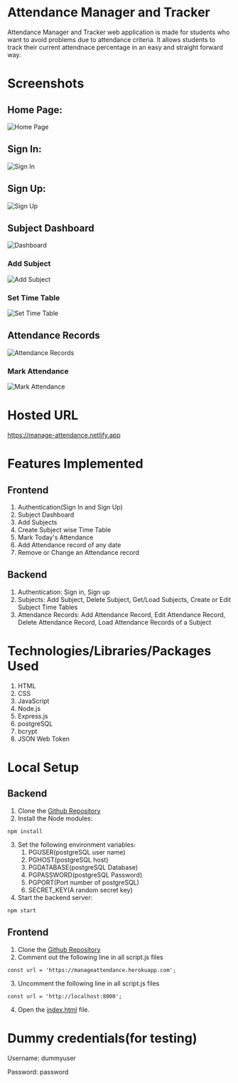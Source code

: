 # Attendance Manager and Tracker

Attendance Manager and Tracker web application is made for students who want to avoid problems due to attendance criteria. It allows students to track their current attendnace percentage in an easy and straight forward way.

# Screenshots

## Home Page:

![Home Page](./assets/Screenshots/Home-Page.png)

## Sign In:

![Sign In](./assets/Screenshots/SignIn.png)

## Sign Up:

![Sign Up](./assets/Screenshots/SignUp.png)

## Subject Dashboard

![Dashboard](./assets/Screenshots/Dashboard.png)

### Add Subject

![Add Subject](./assets/Screenshots/Add-Subject.png)

### Set Time Table

![Set Time Table](./assets/Screenshots/Set-Time-Table.png)

## Attendance Records

![Attendance Records](./assets/Screenshots/Records.png)

### Mark Attendance

![Mark Attendance](./assets/Screenshots/Mark-Attendance.png)

# Hosted URL

https://manage-attendance.netlify.app

# Features Implemented

## Frontend

1. Authentication(Sign In and Sign Up)
1. Subject Dashboard
1. Add Subjects
1. Create Subject wise Time Table
1. Mark Today's Attendance
1. Add Attendance record of any date
1. Remove or Change an Attendance record

## Backend

1. Authentication: Sign in, Sign up
1. Subjects: Add Subject, Delete Subject, Get/Load Subjects, Create or Edit Subject Time Tables
1. Attendance Records: Add Attendance Record, Edit Attendance Record, Delete Attendance Record, Load Attendance Records of a Subject

# Technologies/Libraries/Packages Used

1. HTML
1. CSS
1. JavaScript
1. Node.js
1. Express.js
1. postgreSQL
1. bcrypt
1. JSON Web Token

# Local Setup

## Backend

1. Clone the [Github Repository](https://github.com/ketanprakash/manage-attendance-backend)
2. Install the Node modules:

```
npm install
```

3. Set the following environment variables:
   1. PGUSER(postgreSQL user name)
   1. PGHOST(postgreSQL host)
   1. PGDATABASE(postgreSQL Database)
   1. PGPASSWORD(postgreSQL Password)
   1. PGPORT(Port number of postgreSQL)
   1. SECRET_KEY(A random secret key)
4. Start the backend server:

```
npm start
```

## Frontend

1. Clone the [Github Repository](https://github.com/ketanprakash/manage-attendance-frontend)
2. Comment out the following line in all script.js files

```
const url = 'https://manageattendance.herokuapp.com';
```

3. Uncomment the following line in all script.js files

```
const url = 'http://localhost:8000';
```

4. Open the [index.html](./index.html) file.

# Dummy credentials(for testing)

Username: dummyuser

Password: password
